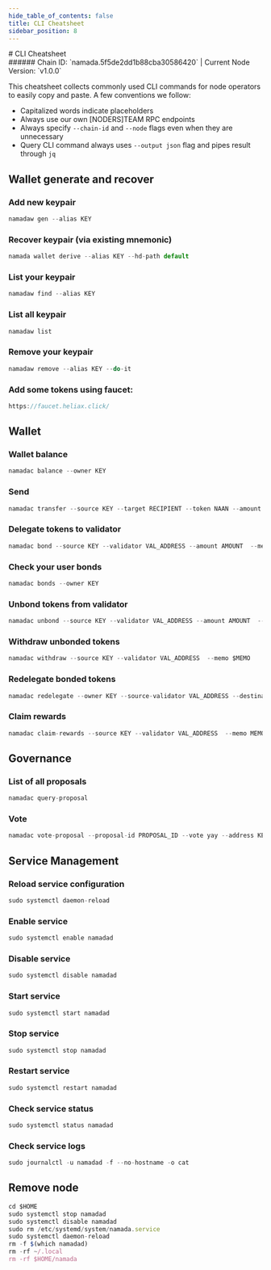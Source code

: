 ```yaml
---
hide_table_of_contents: false
title: CLI Cheatsheet
sidebar_position: 8
---
```


<div class="h1-with-icon icon-namada">
# CLI Cheatsheet
</div>
###### Chain ID: `namada.5f5de2dd1b88cba30586420` | Current Node Version: `v1.0.0`

This cheatsheet collects commonly used CLI commands for node operators to easily copy and paste. A few conventions we follow:

- Capitalized words indicate placeholders
- Always use our own [NODERS]TEAM RPC endpoints
- Always specify `--chain-id` and `--node` flags even when they are unnecessary
- Query CLI command always uses `--output json` flag and pipes result through `jq`

## Wallet generate and recover
### Add new keypair
```js
namadaw gen --alias KEY
```

### Recover keypair (via existing mnemonic)
```js
namada wallet derive --alias KEY --hd-path default
```

### List your keypair
```js
namadaw find --alias KEY
```

### List all keypair
```js
namadaw list
```

### Remove your keypair
```js
namadaw remove --alias KEY --do-it
```

### Add some tokens using faucet:
```js
https://faucet.heliax.click/
```

## Wallet
### Wallet balance
```js
namadac balance --owner KEY
```

### Send
```js
namadac transfer --source KEY --target RECIPIENT --token NAAN --amount AMOUNT --signing-keys KEY --memo MEMO
```

### Delegate tokens to validator
```js
namadac bond --source KEY --validator VAL_ADDRESS --amount AMOUNT  --memo MEMO
```

### Check your user bonds
```js
namadac bonds --owner KEY
```

### Unbond tokens from validator
```js
namadac unbond --source KEY --validator VAL_ADDRESS --amount AMOUNT  --memo $MEMO
```

### Withdraw unbonded tokens
```js
namadac withdraw --source KEY --validator VAL_ADDRESS  --memo $MEMO
```

### Redelegate bonded tokens
```js
namadac redelegate --owner KEY --source-validator VAL_ADDRESS --destination-validator DESSTINATION_VAL_ADDRESS --amount AMOUNT  --memo MEMO
```

### Claim rewards
```js
namadac claim-rewards --source KEY --validator VAL_ADDRESS  --memo MEMO
```

## Governance
### List of all proposals
```js
namadac query-proposal
```
### Vote
```js
namadac vote-proposal --proposal-id PROPOSAL_ID --vote yay --address KEY --signing-keys KEY --memo MEMO
```

## Service Management
### Reload service configuration
```js
sudo systemctl daemon-reload
```

### Enable service
```js
sudo systemctl enable namadad
```

### Disable service
```js
sudo systemctl disable namadad
```

### Start service
```js
sudo systemctl start namadad
```

### Stop service
```js
sudo systemctl stop namadad
```

### Restart service
```js
sudo systemctl restart namadad
```

### Check service status
```js
sudo systemctl status namadad
```

### Check service logs
```js
sudo journalctl -u namadad -f --no-hostname -o cat
```

## Remove node
```js
cd $HOME
sudo systemctl stop namadad
sudo systemctl disable namadad
sudo rm /etc/systemd/system/namada.service
sudo systemctl daemon-reload
rm -f $(which namadad)
rm -rf ~/.local
rm -rf $HOME/namada
```